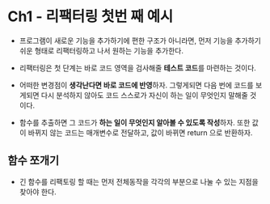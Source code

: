 # Ch1 - 리팩터링 첫번 째 예시
 
- 프로그램이 새로운 기능을 추가하기에 편한 구조가 아니라면, 먼저 기능을 추가하기 쉬운 형태로 리팩터링하고 나서 원하는 기능을 추가한다.

- 리팩터링은 첫 단계는 바로 코드 영역을 검사해줄 **테스트 코드**를 마련하는 것이다.

- 어떠한 변경점이 **생각난다면 바로 코드에 반영**하자. 그렇게되면 다음 번에 코드를 보게되면 다시 분석하지 않아도 코드 스스로가 자신이 하는 일이 무엇인지 말해줄 것이다.

- 함수를 추출하면 그 코드가 **하는 일이 무엇인지 알아볼 수 있도록 작성**하자. 또한
값이 바뀌지 않는 코드는 매개변수로 전달하고, 값이 바뀌면 return 으로 반환하자.

## 함수 쪼개기
- 긴 함수를 리팩토링 할 때는 먼저 전체동작을 각각의 부분으로 나눌 수 있는 지점을 찾아야 한다.

